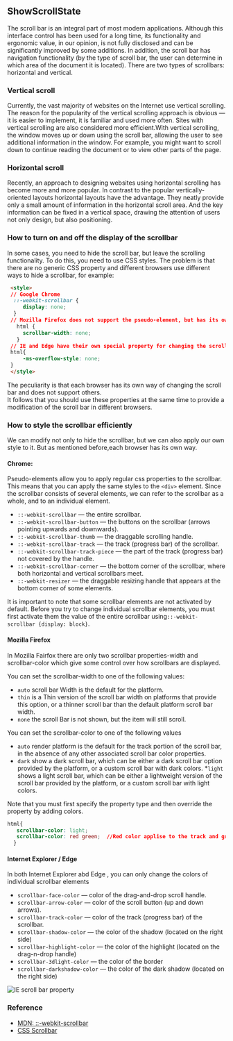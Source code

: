 ## ShowScrollState

The scroll bar is an integral part of most modern applications. Although this interface control has been used for a long time, its
functionality and ergonomic value, in our opinion, is not fully disclosed and can be significantly improved by some additions.
In addition, the scroll bar has navigation functionality (by the type of scroll bar, the user can determine in which area of the
document it is located).
There are two types of scrollbars: horizontal and vertical.

### Vertical scroll
Currently, the vast majority of websites on the Internet use vertical scrolling. The reason for the popularity of the vertical 
scrolling approach is obvious — it is easier to implement, it is familiar and used more often. Sites with vertical scrolling are
also considered more efficient.With vertical scrolling, the window moves up or down using
the scroll bar, allowing the user to see additional information in the window. For example, you might want to scroll down to continue 
reading the document or to view other parts of the page.

### Horizontal scroll

Recently, an approach to designing websites using horizontal scrolling has become more and more popular.
In contrast to the popular vertically-oriented layouts horizontal layouts have the advantage. They neatly provide only a small amount 
of information in the horizontal scroll area. And the key information can be fixed in a vertical space, drawing the attention of users 
not only design, but also positioning.

### How to turn on and off the display of the scrollbar
In some cases, you need to hide the scroll bar, but leave the scrolling functionality. To do this, you need to use CSS styles.
The problem is that there are no generic CSS property and different browsers use different ways to hide a scrollbar, for example:

```html
 <style>
 // Google Chrome
  ::-webkit-scrollbar {
     display: none;
  }
 // Mozilla Firefox does not support the pseudo-element, but has its own property that allows you to change the size of the scroll bar
   html {
     scrollbar-width: none;
   }
 // IE and Edge have their own special property for changing the scroll bar
 html{
     -ms-overflow-style: none;
 }
 </style>
```
The peculiarity is that each browser has its own way of changing the scroll bar and does not support others.   
It follows that you should use these properties at the same time to provide a modification of the scroll bar in different browsers.

### How to style the scrollbar efficiently

We can modify not only to hide the scrollbar, but we can also apply our own style to it. But as mentioned before,each browser has
its own way.

#### Chrome:
Pseudo-elements allow you to apply regular css properties to the scrollbar. This means that you can apply the same styles
to the `<div>` element.
Since the scrollbar consists of several elements, we can refer to the scrollbar as a whole, and to an individual element.

* `::-webkit-scrollbar` — the entire scrollbar.
* `::-webkit-scrollbar-button` — the buttons on the scrollbar (arrows pointing upwards and downwards).
* `::-webkit-scrollbar-thumb` — the draggable scrolling handle.
* `::-webkit-scrollbar-track` — the track (progress bar) of the scrollbar.
* `::-webkit-scrollbar-track-piece` — the part of the track (progress bar) not covered by the handle.
* `::-webkit-scrollbar-corner` — the bottom corner of the scrollbar, where both horizontal and vertical scrollbars meet.
* `::-webkit-resizer` — the draggable resizing handle that appears at the bottom corner of some elements.

It is important to note that some scrollbar elements are not activated by default. Before you try to change individual scrollbar
elements, you must first activate them the value of the entire scrollbar using`::-webkit-scrollbar {display: block}`.

#### Mozilla Firefox
In Mozilla Fairfox there are only two scrollbar properties-width and scrollbar-color which give some control over how scrollbars
are displayed.

You can set the scrollbar-width to one of the following values:
* `auto` scroll bar Width is the default for the platform.
* `thin` is a Thin version of the scroll bar width on platforms that provide this option, or a thinner scroll bar than the default platform scroll bar width.
* `none` the scroll Bar is not shown, but the item will still scroll.

You can set the scrollbar-color to one of the following values  
* `auto` render platform is the default for the track portion of the scroll bar, in the absence of any other associated scroll bar color properties.
* `dark` show a dark scroll bar, which can be either a dark scroll bar option provided by the platform, or a custom scroll bar with dark colors.
*`light` shows a light scroll bar, which can be either a lightweight version of the scroll bar provided by the platform, or a custom scroll bar with light colors.

Note that you must first specify the property type and then override the property by adding colors.

```css
html{
   scrollbar-color: light;
   scrollbar-color: red green;  //Red color applise to the track and green for the draggable handle
  }
```

#### Internet Explorer / Edge
In both Internet Explorer abd Edge , you can only change the colors of individual scrollbar elements
* `scrollbar-face-color` — color of the drag-and-drop scroll handle.
* `scrollbar-arrow-color` — color of the scroll button (up and down arrows).
* `scrollbar-track-color` — color of the track (progress bar) of the scrollbar.
* `scrollbar-shadow-color` — the color of the shadow (located on the right side)
* `scrollbar-highlight-color` — the color of the highlight (located on the drag-n-drop handle)
* `scrollbar-3dlight-color` — the color of the border
* `scrollbar-darkshadow-сolor` — the color of the dark shadow (located on the right side)

 ![IE scroll bar property](https://newwavenewthinking.files.wordpress.com/2014/01/custom-scroll-bar-for-ie.png)

### Reference
* [MDN: ::-webkit-scrollbar](https://developer.mozilla.org/en-US/docs/Web/CSS/::-webkit-scrollbar)
* [CSS Scrollbar](https://developer.mozilla.org/en-US/docs/Web/CSS/CSS_Scrollbars)
